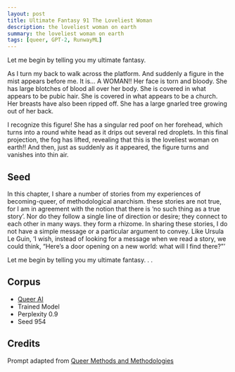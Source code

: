 ```yaml
---
layout: post
title: Ultimate Fantasy 91 The Loveliest Woman
description: the loveliest woman on earth
summary: the loveliest woman on earth
tags: [queer, GPT-2, RunwayML]
---
```


Let me begin by telling you my ultimate fantasy.

As I turn my back to walk across the platform. And suddenly a figure in the mist appears before me. It is... A WOMAN!! Her face is torn and bloody. She has large blotches of blood all over her body. She is covered in what appears to be pubic hair. She is covered in what appears to be a church. Her breasts have also been ripped off. She has a large gnarled tree growing out of her back.

I recognize this figure! She has a singular red poof on her forehead, which turns into a round white head as it drips out several red droplets. In this final projection, the fog has lifted, revealing that this is the loveliest woman on earth!! And then, just as suddenly as it appeared, the figure turns and vanishes into thin air.



## Seed

In this chapter, I share a number of stories from my experiences of becoming-queer, of methodological anarchism. these stories are not true, for I am in agreement with the notion that there is ‘no such thing as a true story’. Nor do they follow a single line of direction or desire; they connect to each other in many ways. they form a rhizome. In sharing these stories, I do not have a simple message or a particular argument to convey. Like Ursula Le Guin, ‘I wish, instead of looking for a message when we read a story, we could think, “Here’s a door opening on a new world: what will I find there?”’

Let me begin by telling you my ultimate fantasy. . .

## Corpus

- [Queer AI](/queerai)
- Trained Model
- Perplexity 0.9
- Seed 954

## Credits

Prompt adapted from [Queer Methods and Methodologies](https://www.routledge.com/Queer-Methods-and-Methodologies-Intersecting-Queer-Theories-and-Social/Nash-Browne/p/book/9781138245662)
